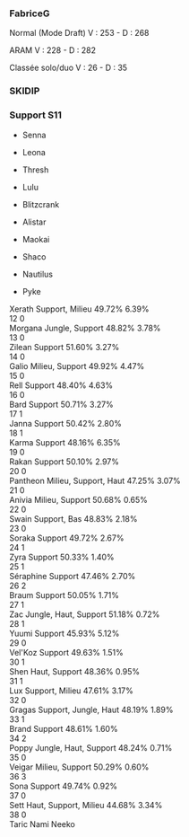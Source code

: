 ### FabriceG

Normal (Mode Draft)
V : 253 - D : 268

ARAM
V : 228 - D : 282

Classée solo/duo
V : 26 - D : 35

### SKIDIP

### Support S11
	
- Senna
- Leona
- Thresh
- Lulu
- Blitzcrank

- Alistar
- Maokai
- Shaco	
- Nautilus
- Pyke

Xerath
Support, Milieu
49.72%	6.39%	
12	 0	
Morgana
Jungle, Support
48.82%	3.78%	
13	 0	
Zilean
Support
51.60%	3.27%	
14	 0	
Galio
Milieu, Support
49.92%	4.47%	
15	 0	
Rell
Support
48.40%	4.63%	
16	 0	
Bard
Support
50.71%	3.27%	
17	 1	
Janna
Support
50.42%	2.80%	
18	 1	
Karma
Support
48.16%	6.35%	
19	 0	
Rakan
Support
50.10%	2.97%	
20	 0	
Pantheon
Milieu, Support, Haut
47.25%	3.07%	
21	 0	
Anivia
Milieu, Support
50.68%	0.65%	
22	 0	
Swain
Support, Bas
48.83%	2.18%	
23	 0	
Soraka
Support
49.72%	2.67%	
24	 1	
Zyra
Support
50.33%	1.40%	
25	 1	
Séraphine
Support
47.46%	2.70%	
26	 2	
Braum
Support
50.05%	1.71%	
27	 1	
Zac
Jungle, Haut, Support
51.18%	0.72%	
28	 1	
Yuumi
Support
45.93%	5.12%	
29	 0	
Vel'Koz
Support
49.63%	1.51%	
30	 1	
Shen
Haut, Support
48.36%	0.95%	
31	 1	
Lux
Support, Milieu
47.61%	3.17%	
32	 0	
Gragas
Support, Jungle, Haut
48.19%	1.89%	
33	 1	
Brand
Support
48.61%	1.60%	
34	 2	
Poppy
Jungle, Haut, Support
48.24%	0.71%	
35	 0	
Veigar
Milieu, Support
50.29%	0.60%	
36	 3	
Sona
Support
49.74%	0.92%	
37	 0	
Sett
Haut, Support, Milieu
44.68%	3.34%	
38	 0	
Taric
Nami
Neeko